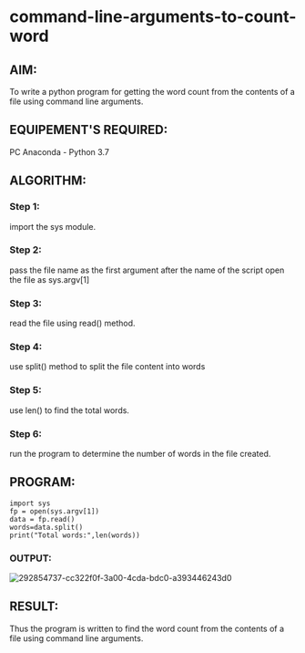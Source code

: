 # command-line-arguments-to-count-word
## AIM:
To write a python program for getting the word count from the contents of a file using command line arguments.
## EQUIPEMENT'S REQUIRED: 
PC
Anaconda - Python 3.7
## ALGORITHM: 
### Step 1:
import the sys module.
### Step 2: 
 pass the file name as the first argument after the name of the script open the file as sys.argv[1]
### Step 3: 
 read the file using read() method.
### Step 4:  
use split() method to split the file content into words
### Step 5: 
 use len() to find the total words.
### Step 6: 
run the program to determine the number of words in the file created.
## PROGRAM:
```
import sys
fp = open(sys.argv[1])
data = fp.read()
words=data.split()
print("Total words:",len(words))
```

### OUTPUT:
![292854737-cc322f0f-3a00-4cda-bdc0-a393446243d0](https://github.com/ILAIYADEEPAN/command-line-arguments-to-count-word/assets/147473334/4d311e7b-f7fa-4003-b70e-f3c96eb1061c)




## RESULT:
Thus the program is written to find the word count from the contents of a file using command line arguments.
